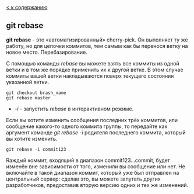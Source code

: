 [< к содержанию](./readme.md)

## git rebase

**git rebase** - это «автоматизированный» cherry-pick. Он выполняет ту же работу, но для цепочки коммитов, тем самым как бы перенося ветку на новое место. Перебазирование. 

С помощью команды _rebase_ вы можете взять все коммиты из одной ветки и в том же порядке применить их к другой ветке. В этом случае коммиты вашей ветки накладываются поверх текущего состояния указанной ветки.

```bash=
git checkout brash_name
git rebase master
```

+  _-i_ - запустить _rebase_ в интерактивном режиме. 

Если вы хотите изменить сообщения последних трёх коммитов, или сообщение какого-то одного коммита группы, то передайте как аргумент команде _git rebase -i_ родителя последнего коммита, который вы хотите изменить. 

```bash=
git rebase -i commit123
```
Rаждый коммит, входящий в диапазон commit123...commit, будет изменён вне зависимости от того, изменили вы сообщение или нет. Не включайте в такой диапазон коммит, который уже был отправлен на центральный сервер: сделав это, вы можете запутать других разработчиков, предоставив вторую версию одних и тех же изменений.